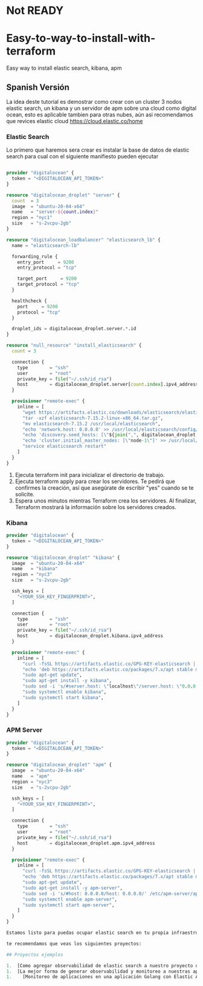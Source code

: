 # Not READY

# Easy-to-way-to-install-with-terraform
Easy way to install elastic search, kibana, apm 


## Spanish Versión

La idea deste tutorial es demostrar como crear con un cluster 3 nodos elastic search, un kibana y un servidor de apm sobre una cloud como digital ocean, esto es aplicable tambien para otras nubes, aún asi recomendamos que revices elastic cloud https://cloud.elastic.co/home 

### Elastic Search

Lo primero que haremos sera crear es instalar la base de datos de elastic search para cual con el siguiente manifiesto pueden ejecutar 

```terraform 

provider "digitalocean" {
  token = "<DIGITALOCEAN_API_TOKEN>"
}

resource "digitalocean_droplet" "server" {
  count  = 3
  image  = "ubuntu-20-04-x64"
  name   = "server-${count.index}"
  region = "nyc1"
  size   = "s-2vcpu-2gb"
}

resource "digitalocean_loadbalancer" "elasticsearch_lb" {
  name = "elasticsearch-lb"

  forwarding_rule {
    entry_port     = 9200
    entry_protocol = "tcp"

    target_port     = 9200
    target_protocol = "tcp"
  }

  healthcheck {
    port     = 9200
    protocol = "tcp"
  }

  droplet_ids = digitalocean_droplet.server.*.id
}

resource "null_resource" "install_elasticsearch" {
  count = 3

  connection {
    type        = "ssh"
    user        = "root"
    private_key = file("~/.ssh/id_rsa")
    host        = digitalocean_droplet.server[count.index].ipv4_address
  }

  provisioner "remote-exec" {
    inline = [
      "wget https://artifacts.elastic.co/downloads/elasticsearch/elasticsearch-7.15.2-linux-x86_64.tar.gz",
      "tar -xzf elasticsearch-7.15.2-linux-x86_64.tar.gz",
      "mv elasticsearch-7.15.2 /usr/local/elasticsearch",
      "echo 'network.host: 0.0.0.0' >> /usr/local/elasticsearch/config/elasticsearch.yml",
      "echo 'discovery.seed_hosts: [\"${join(",", digitalocean_droplet.server.*.ipv4_address)}\"]' >> /usr/local/elasticsearch/config/elasticsearch.yml",
      "echo 'cluster.initial_master_nodes: [\"node-1\"]' >> /usr/local/elasticsearch/config/elasticsearch.yml",
      "service elasticsearch restart"
    ]
  }
}

```

1. Ejecuta terraform init para inicializar el directorio de trabajo.
1. Ejecuta terraform apply para crear los servidores. Te pedirá que confirmes la creación, así que asegúrate de escribir "yes" cuando se te solicite.
1. Espera unos minutos mientras Terraform crea los servidores. Al finalizar, Terraform mostrará la información sobre los servidores creados.



### Kibana

```terraform
provider "digitalocean" {
  token = "<DIGITALOCEAN_API_TOKEN>"
}

resource "digitalocean_droplet" "kibana" {
  image  = "ubuntu-20-04-x64"
  name   = "kibana"
  region = "nyc3"
  size   = "s-2vcpu-2gb"

  ssh_keys = [
    "<YOUR_SSH_KEY_FINGERPRINT>",
  ]

  connection {
    type        = "ssh"
    user        = "root"
    private_key = file("~/.ssh/id_rsa")
    host        = digitalocean_droplet.kibana.ipv4_address
  }

  provisioner "remote-exec" {
    inline = [
      "curl -fsSL https://artifacts.elastic.co/GPG-KEY-elasticsearch | sudo apt-key add -",
      "echo 'deb https://artifacts.elastic.co/packages/7.x/apt stable main' | sudo tee /etc/apt/sources.list.d/elastic-7.x.list",
      "sudo apt-get update",
      "sudo apt-get install -y kibana",
      "sudo sed -i 's/#server.host: \"localhost\"/server.host: \"0.0.0.0\"/' /etc/kibana/kibana.yml",
      "sudo systemctl enable kibana",
      "sudo systemctl start kibana",
    ]
  }
}
```


### APM Server

```terraform
provider "digitalocean" {
  token = "<DIGITALOCEAN_API_TOKEN>"
}

resource "digitalocean_droplet" "apm" {
  image  = "ubuntu-20-04-x64"
  name   = "apm"
  region = "nyc3"
  size   = "s-2vcpu-2gb"

  ssh_keys = [
    "<YOUR_SSH_KEY_FINGERPRINT>",
  ]

  connection {
    type        = "ssh"
    user        = "root"
    private_key = file("~/.ssh/id_rsa")
    host        = digitalocean_droplet.apm.ipv4_address
  }

  provisioner "remote-exec" {
    inline = [
      "curl -fsSL https://artifacts.elastic.co/GPG-KEY-elasticsearch | sudo apt-key add -",
      "echo 'deb https://artifacts.elastic.co/packages/7.x/apt stable main' | sudo tee /etc/apt/sources.list.d/elastic-7.x.list",
      "sudo apt-get update",
      "sudo apt-get install -y apm-server",
      "sudo sed -i 's/#host: 0.0.0.0/host: 0.0.0.0/' /etc/apm-server/apm-server.yml",
      "sudo systemctl enable apm-server",
      "sudo systemctl start apm-server",
    ]
  }
}

Estamos listo para puedas ocupar elastic search en tu propia infraestructura ahora te invitamos a que puedas continuar utilizandolo en tus propios proyectos 

te recomendamos que veas los siguientes proyectos:

## Proyectos ejemplos

1.  [Como agregar observabilidad de elastic search a nuestro proyecto de next js](https://github.com/elastic-community/apm-elastic-next.js)
1.  [La mejor forma de generar observabilidad y monitoreo a nuestras aplicaciones en la nube ](https://github.com/elastic-community/ATP-elastic-APM)
1.    [Monitoreo de aplicaciones en una aplicación Golang con Elastic APM.](https://github.com/elastic-community/Golang-application-with-Elastic-APM)
